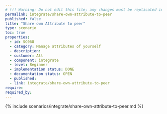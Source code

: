 ```yaml
---
# !!! Warning: Do not edit this file; any changes must be replicated in Excel !!!
permalink: integrate/share-own-attribute-to-peer
published: false
title: "Share own Attribute to peer"
type: scenario
toc: true
properties:
  - id: SC068
  - category: Manage attributes of yourself
  - description:
  - customer: All
  - component: integrate
  - level: Beginner
  - implementation status: DONE
  - documentation status: OPEN
  - published:
  - link: integrate/share-own-attribute-to-peer
require:
required_by:
---
```


{% include scenarios/integrate/share-own-attribute-to-peer.md %}
